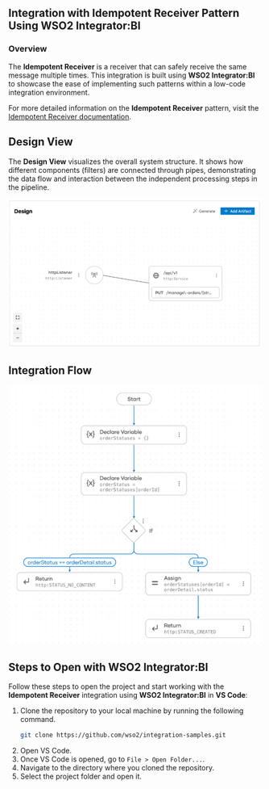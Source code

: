 ## Integration with Idempotent Receiver Pattern Using WSO2 Integrator:BI

### Overview

The **Idempotent Receiver** is a receiver that can safely receive the same message multiple times.
This integration is built using **WSO2 Integrator:BI** to showcase the ease of implementing such patterns within a low-code integration environment.

For more detailed information on the **Idempotent Receiver** pattern, visit the [Idempotent Receiver documentation](https://www.enterpriseintegrationpatterns.com/patterns/messaging/IdempotentReceiver.html).

## Design View

The **Design View** visualizes the overall system structure. It shows how different components (filters) are connected through pipes, demonstrating the data flow and interaction between the independent processing steps in the pipeline.

![Design View](design-view.png)

## Integration Flow

![Flow Diagram](flow.png)

## Steps to Open with WSO2 Integrator:BI

Follow these steps to open the project and start working with the **Idempotent Receiver** integration using **WSO2 Integrator:BI** in **VS Code**:

1. Clone the repository to your local machine by running the following command.
   ```bash
   git clone https://github.com/wso2/integration-samples.git
   ```
2. Open VS Code.
3. Once VS Code is opened, go to `File > Open Folder...`.
4. Navigate to the directory where you cloned the repository.
5. Select the project folder and open it.
